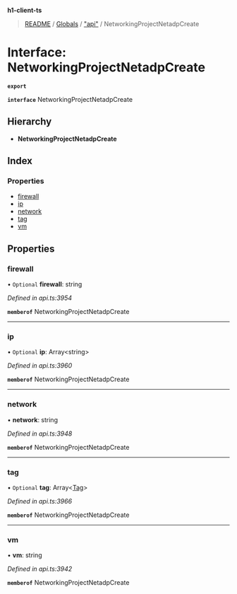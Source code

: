 **h1-client-ts**

> [README](../README.md) / [Globals](../globals.md) / ["api"](../modules/_api_.md) / NetworkingProjectNetadpCreate

# Interface: NetworkingProjectNetadpCreate

**`export`** 

**`interface`** NetworkingProjectNetadpCreate

## Hierarchy

* **NetworkingProjectNetadpCreate**

## Index

### Properties

* [firewall](_api_.networkingprojectnetadpcreate.md#firewall)
* [ip](_api_.networkingprojectnetadpcreate.md#ip)
* [network](_api_.networkingprojectnetadpcreate.md#network)
* [tag](_api_.networkingprojectnetadpcreate.md#tag)
* [vm](_api_.networkingprojectnetadpcreate.md#vm)

## Properties

### firewall

• `Optional` **firewall**: string

*Defined in api.ts:3954*

**`memberof`** NetworkingProjectNetadpCreate

___

### ip

• `Optional` **ip**: Array\<string>

*Defined in api.ts:3960*

**`memberof`** NetworkingProjectNetadpCreate

___

### network

•  **network**: string

*Defined in api.ts:3948*

**`memberof`** NetworkingProjectNetadpCreate

___

### tag

• `Optional` **tag**: Array\<[Tag](_api_.tag.md)>

*Defined in api.ts:3966*

**`memberof`** NetworkingProjectNetadpCreate

___

### vm

•  **vm**: string

*Defined in api.ts:3942*

**`memberof`** NetworkingProjectNetadpCreate
